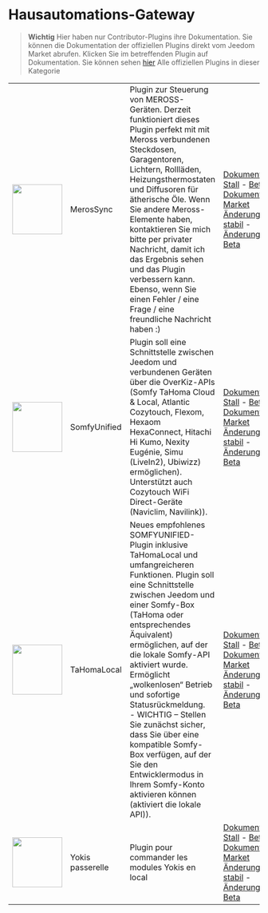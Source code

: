 
# Hausautomations-Gateway


>**Wichtig**
>Hier haben nur Contributor-Plugins ihre Dokumentation. Sie können die Dokumentation der offiziellen Plugins direkt vom Jeedom Market abrufen. Klicken Sie im betreffenden Plugin auf Dokumentation.
>Sie können sehen [hier](https://market.jeedom.com/index.php?v=d&p=market&type=plugin&categorie=home+automation+protocol) Alle offiziellen Plugins in dieser Kategorie


| | | | |
|--- | --- | --- | ---|
|<img src="MerosSync/MerosSync_icon.png" class="pluginLogo" width="100" />|MerosSync|Plugin zur Steuerung von MEROSS-Geräten. Derzeit funktioniert dieses Plugin perfekt mit mit Meross verbundenen Steckdosen, Garagentoren, Lichtern, Rollläden, Heizungsthermostaten und Diffusoren für ätherische Öle. Wenn Sie andere Meross-Elemente haben, kontaktieren Sie mich bitte per privater Nachricht, damit ich das Ergebnis sehen und das Plugin verbessern kann. Ebenso, wenn Sie einen Fehler / eine Frage / eine freundliche Nachricht haben :)|[Dokumentation Stall](https://github.com/impulsio/MerosSync/blob/main/docs/de_DE/index.md) - [Beta-Dokumentation](https://github.com/impulsio/MerosSync/blob/main/docs/de_DE/index.md)<br/>[Market](https://market.jeedom.com/index.php?v=d&p=market_display&id=4329)<br/>[Änderungsprotokoll stabil](https://github.com/impulsio/MerosSync/blob/main/docs/de_DE/changelog.md) - [Änderungsprotokoll Beta](https://github.com/impulsio/MerosSync/blob/main/docs/de_DE/changelog.md)|
|<img src="SomfyUnified/SomfyUnified_icon.png" class="pluginLogo" width="100" />|SomfyUnified|Plugin soll eine Schnittstelle zwischen Jeedom und verbundenen Geräten über die OverKiz-APIs (Somfy TaHoma Cloud & Local, Atlantic Cozytouch, Flexom, Hexaom HexaConnect, Hitachi Hi Kumo, Nexity Eugénie, Simu (LiveIn2), Ubiwizz) ermöglichen). Unterstützt auch Cozytouch WiFi Direct-Geräte (Naviclim, Navilink)).|[Dokumentation Stall](https://eridani78.github.io/SomfyUnified-Doc/de_DE/) - [Beta-Dokumentation](https://eridani78.github.io/SomfyUnified-Doc/de_DE/)<br/>[Market](https://market.jeedom.com/index.php?v=d&p=market_display&id=4505)<br/>[Änderungsprotokoll stabil](https://eridani78.github.io/SomfyUnified-Doc/de_DE/changelog) - [Änderungsprotokoll Beta](https://eridani78.github.io/SomfyUnified-Doc/de_DE/changelog)|
|<img src="TaHomaLocal/TaHomaLocal_icon.png" class="pluginLogo" width="100" />|TaHomaLocal|Neues empfohlenes SOMFYUNIFIED-Plugin inklusive TaHomaLocal und umfangreicheren Funktionen. Plugin soll eine Schnittstelle zwischen Jeedom und einer Somfy-Box (TaHoma oder entsprechendes Äquivalent) ermöglichen, auf der die lokale Somfy-API aktiviert wurde. Ermöglicht „wolkenlosen“ Betrieb und sofortige Statusrückmeldung.<br> - WICHTIG – Stellen Sie zunächst sicher, dass Sie über eine kompatible Somfy-Box verfügen, auf der Sie den Entwicklermodus in Ihrem Somfy-Konto aktivieren können (aktiviert die lokale API)).|[Dokumentation Stall](https://eridani78.github.io/TaHomaLocal-Doc/de_DE/) - [Beta-Dokumentation](https://eridani78.github.io/TaHomaLocal-Doc/de_DE/)<br/>[Market](https://market.jeedom.com/index.php?v=d&p=market_display&id=4445)<br/>[Änderungsprotokoll stabil](https://eridani78.github.io/TaHomaLocal-Doc/de_DE/changelog) - [Änderungsprotokoll Beta](https://eridani78.github.io/TaHomaLocal-Doc/de_DE/changelog)|
|<img src="Yokis/Yokis_icon.png" class="pluginLogo" width="100" />|Yokis passerelle|Plugin pour commander les modules Yokis en local|[Dokumentation Stall](https://nwailly.github.io/Yokis_DOCS/docs/de_DE/Index) - [Beta-Dokumentation](https://nwailly.github.io/Yokis_DOCS/docs/de_DE/Indexbeta)<br/>[Market](https://market.jeedom.com/index.php?v=d&p=market_display&id=4248)<br/>[Änderungsprotokoll stabil](https://nwailly.github.io/Yokis_DOCS/docs/de_DE/changelog) - [Änderungsprotokoll Beta](https://nwailly.github.io/Yokis_DOCS/docs/de_DE/changelogbeta)|

